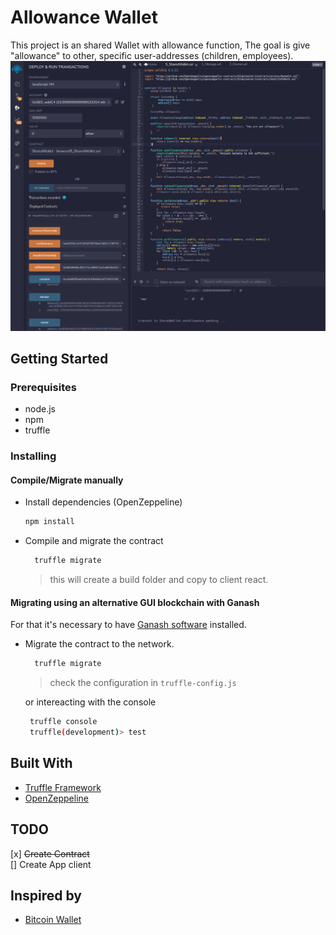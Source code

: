 # Allowance Wallet

This project is an shared Wallet with allowance function, The goal is give
"allowance" to other, specific user-addresses (children, employees).
![Remix Contract](./.doc/shared_wallet_contract.png)

## Getting Started

### Prerequisites

- node.js
- npm
- truffle

### Installing

#### Compile/Migrate manually

- Install dependencies (OpenZeppeline)
  ```bash
  npm install
  ```
- Compile and migrate the contract

  ```bash
    truffle migrate
  ```

  > this will create a build folder and copy to client react.

#### Migrating using an alternative GUI blockchain with Ganash

For that it's necessary to have [Ganash software](https://www.trufflesuite.com/ganache) installed.

- Migrate the contract to the network.

  ```bash
    truffle migrate
  ```

  > check the configuration in `truffle-config.js`

  or intereacting with the console

  ```bash
   truffle console
   truffle(development)> test
  ```

## Built With

- [Truffle Framework](https://www.trufflesuite.com/docs/truffle/overview)
- [OpenZeppeline](https://github.com/OpenZeppelin/openzeppelin-contracts)

## TODO

[x] ~~Create Contract~~  
[] Create App client

## Inspired by

- [Bitcoin Wallet](https://github.com/blockchainkatas/react-bitcoin-wallet/tree/master/src)
